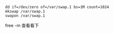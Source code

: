 ```
dd if=/dev/zero of=/var/swap.1 bs=1M count=1024
mkswap /var/swap.1
swapon /var/swap.1

```
free -m 查看看下
